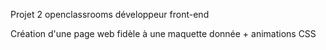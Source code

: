 Projet 2 openclassrooms développeur front-end

Création d'une page web fidèle à une maquette donnée + animations CSS
